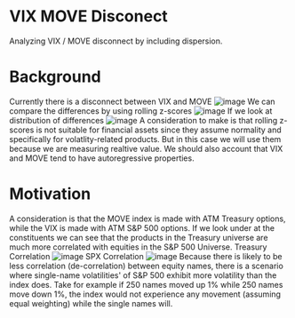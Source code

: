 # VIX MOVE Disconect
Analyzing VIX / MOVE disconnect by including dispersion.

# Background 
Currently there is a disconnect between VIX and MOVE
![image](https://github.com/diegodalvarez/VIX_MOVE_Corr/assets/48641554/4aade782-f5e7-490b-b71d-6a4a0588bc8d)
We can compare the differences by using rolling z-scores
![image](https://github.com/diegodalvarez/VIX_MOVE_Corr/assets/48641554/e391441a-ce82-4b8d-a06b-8399b0313477)
If we look at distribution of differences
![image](https://github.com/diegodalvarez/VIX_MOVE_Corr/assets/48641554/c8167152-a487-46ca-bb7f-d4d5dccb68cc)
A consideration to make is that rolling z-scores is not suitable for financial assets since they assume normality and specifically for volatlity-related products. But in this case we will use them because we are measuring realtive value. We should also account that VIX and MOVE tend to have autoregressive properties.

# Motivation
A consideration is that the MOVE index is made with ATM Treasury options, while the VIX is made with ATM S&P 500 options. If we look under at the constituents we can see that the products in the Treasury universe are much more correlated with equities in the S&P 500 Universe. 
Treasury Correlation
![image](https://github.com/diegodalvarez/VIX_MOVE_Corr/assets/48641554/5d5b081e-f6fb-4a0f-949b-ac7c08e5fc17)
SPX Correlation
![image](https://github.com/diegodalvarez/VIX_MOVE_Corr/assets/48641554/cc4a31c5-161b-498c-be7f-dc0ef78cb43f)
Because there is likely to be less correlation (de-correlation) between equity names, there is a scenario where single-name volatilities' of S&P 500 exhibit more volatility than the index does. Take for example if 250 names moved up 1% while 250 names move down 1%, the index would not experience any movement (assuming equal weighting) while the single names will. 
